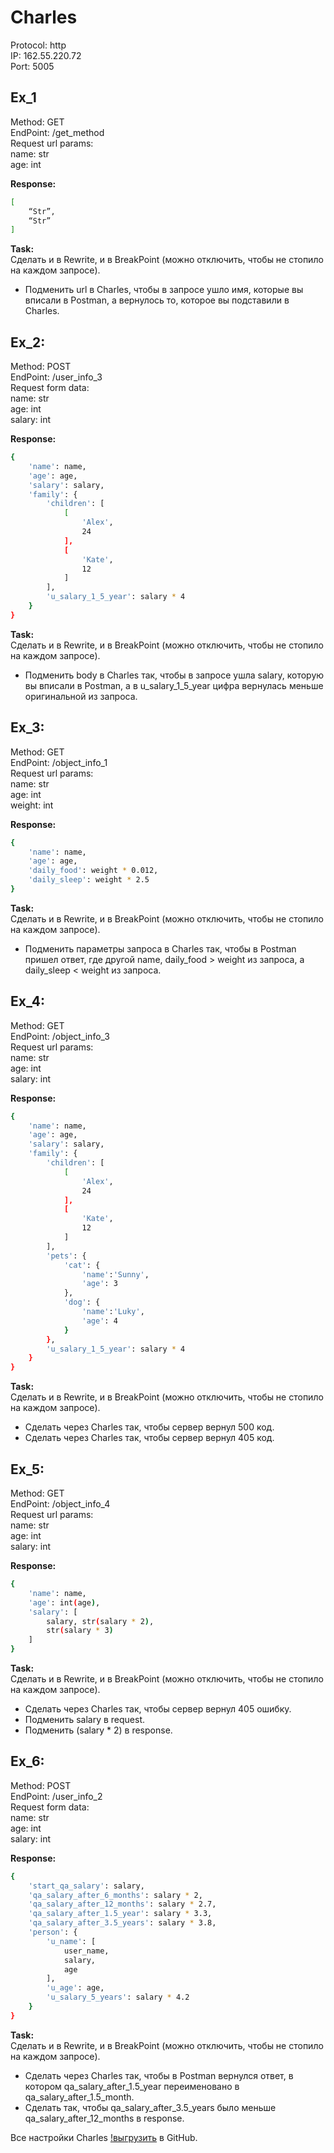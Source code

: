 # Charles

Protocol: http  
IP: 162.55.220.72  
Port: 5005  
## Ex_1
Method: GET  
EndPoint: /get_method  
Request url params:  
name: str  
age: int  

**Response:**  
```sh
[
    “Str”,
    “Str”
]
```
**Task:**  
Сделать и в Rewrite, и в BreakPoint (можно отключить, чтобы не стопило на каждом запросе).  
- Подменить url в Charles, чтобы в запросе ушло имя, которые вы вписали в Postman, а вернулось то, которое вы подставили в Charles.
## Ex_2:  
Method: POST  
EndPoint: /user_info_3  
Request form data:  
name: str  
age: int  
salary: int  

**Response:**  
```sh
{
    'name': name,
    'age': age,
    'salary': salary,
    'family': {
        'children': [
            [
                'Alex', 
                24
            ], 
            [
                'Kate', 
                12
            ]
        ],
        'u_salary_1_5_year': salary * 4
    }
}
```
**Task:**  
Сделать и в Rewrite, и в BreakPoint (можно отключить, чтобы не стопило на каждом запросе).  
- Подменить body в Charles так, чтобы в запросе ушла salary, которую вы вписали в Postman, а в u_salary_1_5_year цифра вернулась меньше оригинальной из запроса.
## Ex_3:  
Method: GET  
EndPoint: /object_info_1  
Request url params:   
name: str  
age: int  
weight: int  

**Response:**  
```sh
{
    'name': name,
    'age': age,
    'daily_food': weight * 0.012,
    'daily_sleep': weight * 2.5
}
```
**Task:**  
Сделать и в Rewrite, и в BreakPoint (можно отключить, чтобы не стопило на каждом запросе).
- Подменить параметры запроса в Charles так, чтобы в Postman пришел ответ, где другой name, daily_food > weight из запроса, а daily_sleep < weight из запроса.
## Ex_4:
Method: GET  
EndPoint: /object_info_3  
Request url params:  
name: str  
age: int  
salary: int  

**Response:**  
```sh
{
    'name': name,
    'age': age,
    'salary': salary,
    'family': {
        'children': [
            [
                'Alex', 
                24
            ], 
            [
                'Kate', 
                12
            ]
        ],
        'pets': {
            'cat': {
                'name':'Sunny',
                'age': 3
            },
            'dog': {
                'name':'Luky',
                'age': 4
            }
        },
        'u_salary_1_5_year': salary * 4
    }
}
```
**Task:**  
Сделать и в Rewrite, и в BreakPoint (можно отключить, чтобы не стопило на каждом запросе).  
- Сделать через Charles так, чтобы сервер вернул 500 код.
- Сделать через Charles так, чтобы сервер вернул 405 код.
## Ex_5:  
Method: GET  
EndPoint: /object_info_4  
Request url params:  
name: str  
age: int  
salary: int  

**Response:**  
```sh
{
    'name': name,
    'age': int(age),
    'salary': [
        salary, str(salary * 2), 
        str(salary * 3)
    ]
}
```
**Task:**  
Сделать и в Rewrite, и в BreakPoint (можно отключить, чтобы не стопило на каждом запросе).
- Сделать через Charles так, чтобы сервер вернул 405 ошибку.
- Подменить salary в request.
- Подменить (salary * 2) в response.
## Ex_6:
Method: POST  
EndPoint: /user_info_2  
Request form data:  
name: str  
age: int  
salary: int  

**Response:**  
```sh
{
    'start_qa_salary': salary,
    'qa_salary_after_6_months': salary * 2,
    'qa_salary_after_12_months': salary * 2.7,
    'qa_salary_after_1.5_year': salary * 3.3,
    'qa_salary_after_3.5_years': salary * 3.8,
    'person': {
        'u_name': [
            user_name, 
            salary, 
            age
        ],
        'u_age': age,
        'u_salary_5_years': salary * 4.2
    }
}
```
**Task:**  
Сделать и в Rewrite, и в BreakPoint (можно отключить, чтобы не стопило на каждом запросе).
- Сделать через Charles так, чтобы в Postman вернулся ответ, в котором qa_salary_after_1.5_year переименовано в qa_salary_after_1.5_month.
- Сделать так, чтобы qa_salary_after_3.5_years было меньше qa_salary_after_12_months в response.  

Все настройки Charles [!выгрузить](https://github.com/m-maksimenka/charles/blob/main/charles_settings.xml) в GitHub.
